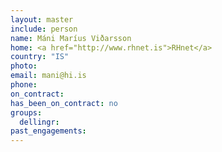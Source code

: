 ```yaml
---
layout: master
include: person
name: Máni Maríus Viðarsson
home: <a href="http://www.rhnet.is">RHnet</a>
country: "IS"
photo:
email: mani@hi.is
phone:
on_contract:
has_been_on_contract: no
groups:
  dellingr:
past_engagements:
---
```


